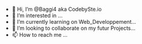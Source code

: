 - 👋 Hi, I’m @Baggi4 aka CodebySte.io
- 👀 I’m interested in ...
- 🌱 I’m currently learning on Web_Developpement...
- 💞️ I’m looking to collaborate on my futur Projects...
- 📫 How to reach me ...
